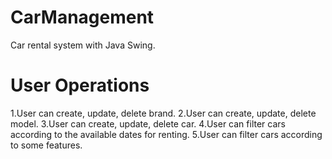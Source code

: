 # CarManagement
Car rental system with Java Swing.

# User Operations
1.User can create, update, delete brand.
2.User can create, update, delete model. 
3.User can create, update, delete car.
4.User can filter cars according to the available dates for renting.
5.User can filter cars according to some features.

